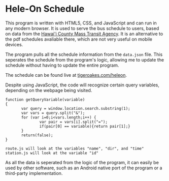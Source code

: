 # Hele-On Schedule

This program is written with HTML5, CSS, and JavaScript and can run in any modern browser.  It is used to serve the bus schedule to users, based on data from the [Hawai'i County Mass Transit Agency](http://heleonbus.org/).  It is an alternative to the pdf schedules avaliable there, which are not very useful on mobile devices.  

The program pulls all the schedule information from the `data.json` file.  This seperates the schedule from the program's logic, allowing me to update the schedule without having to update the entire program.  

The schedule can be found live at [tigeroakes.com/heleon](http://tigeroakes.com/heleon).

Despite using JavaScript, the code will recognize certain query variables, depending on the webpage being visited.  
```
function getQueryVariable(variable)
{
       var query = window.location.search.substring(1);
       var vars = query.split("&");
       for (var i=0;i<vars.length;i++) {
               var pair = vars[i].split("=");
               if(pair[0] == variable){return pair[1];}
       }
       return(false);
}

route.js will look at the variables "name", "dir", and "time"
station.js will look at the variable "id"
```
As all the data is seperated from the logic of the program, it can easily be used by other software, such as an Android native port of the program or a third-party implementation.  
